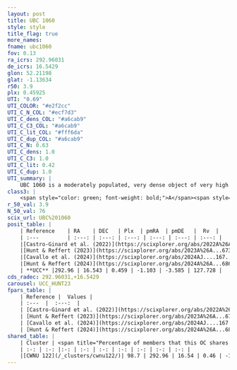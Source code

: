 ```yaml
---
layout: post
title: UBC 1060
style: style
title_flag: true
more_names: 
fname: ubc1060
fov: 0.13
ra_icrs: 292.96031
de_icrs: 16.5429
glon: 52.21198
glat: -1.13634
r50: 3.9
plx: 0.45925
UTI: "0.69"
UTI_COLOR: "#e2f2cc"
UTI_C_N_COL: "#ecf7d3"
UTI_C_dens_COL: "#a6cab9"
UTI_C_C3_COL: "#a6cab9"
UTI_C_lit_COL: "#fff6da"
UTI_C_dup_COL: "#a6cab9"
UTI_C_N: 0.63
UTI_C_dens: 1.0
UTI_C_C3: 1.0
UTI_C_lit: 0.42
UTI_C_dup: 1.0
UTI_summary: |
    UBC 1060 is a moderately populated, very dense object of very high C3 quality. It was recently reported in the literature. This object shares a large percentage of members with a later reported entry.
class3: |
    <span style="color: green; font-weight: bold;">A</span><span style="color: green; font-weight: bold;">A</span>
r_50_val: 3.9
N_50_val: 76
scix_url: UBC%201060
posit_table: |
    | Reference    | RA    | DEC   | Plx  | pmRA  | pmDE   |  Rv  |
    | :---         | :---: | :---: | :---: | :---: | :---: | :---: |
    |[Castro-Ginard et al. (2022)](https://scixplorer.org/abs/2022A%26A...661A.118C) | 292.97 | 16.56 | 0.47 | -1.1 | -3.6 | -- |
    |[Hunt & Reffert (2023)](https://scixplorer.org/abs/2023A%26A...673A.114H) | 292.972 | 16.539 | 0.447 | -1.11 | -3.571 | 127.739 |
    |[Cavallo et al. (2024)](https://scixplorer.org/abs/2024AJ....167...12C) | 292.966 | 16.56 | 0.449 | -- | -- | -- |
    |[Hunt & Reffert (2024)](https://scixplorer.org/abs/2024A%26A...686A..42H) | 292.972 | 16.539 | 0.447 | -1.11 | -3.571 | 127.739 |
    | **UCC** |292.96 | 16.543 | 0.459 | -1.103 | -3.585 | 127.728 | 
cds_radec: 292.96031,+16.5429
carousel: UCC_HUNT23
fpars_table: |
    | Reference |  Values |
    | :---  |  :---:  |
    | [Castro-Ginard et al. (2022)](https://scixplorer.org/abs/2022A%26A...661A.118C) | `AV=3.204, Dist=2474, logAge=7.676` |
    | [Hunt & Reffert (2023)](https://scixplorer.org/abs/2023A%26A...673A.114H) | `AV50=3.603, diffAV50=1.487, MOD50=11.557, logAge50=7.429` |
    | [Cavallo et al. (2024)](https://scixplorer.org/abs/2024AJ....167...12C) | `AV50=3.67, dMod50=11.9, logAge50=7.0, [Fe/H]50=0.46` |
    | [Hunt & Reffert (2024)](https://scixplorer.org/abs/2024A%26A...686A..42H) | `MassJ=724.077` |
shared_table: |
    | Cluster | <span title="Percentage of members that this OC shares with the ones listed">%</span>   | RA   | DEC   | Plx   | pmRA  | pmDE  | Rv | UTI |
    | :-: | :-: |:-: | :-: | :-: | :-: | :-: | :-: | :-: |
    |[CWNU 122](/_clusters/cwnu122/)| 98.7 | 292.96 | 16.54 | 0.46 | -1.1 | -3.58 | 127.73 |0.03 |
---
```

